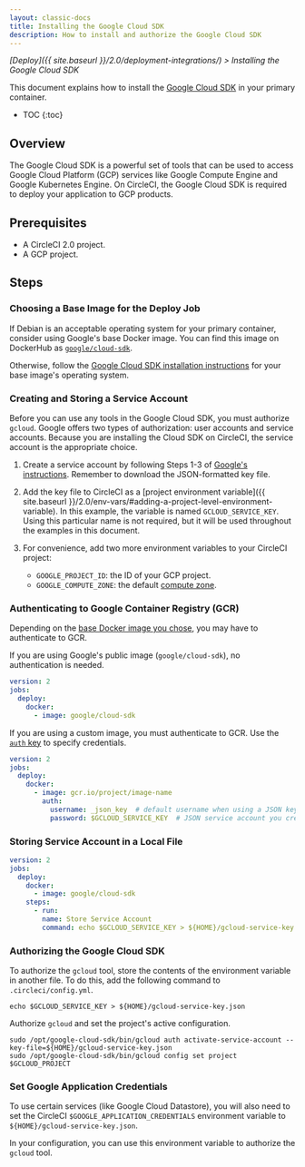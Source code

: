 ```yaml
---
layout: classic-docs
title: Installing the Google Cloud SDK
description: How to install and authorize the Google Cloud SDK
---
```


*[Deploy]({{ site.baseurl }}/2.0/deployment-integrations/) > Installing the Google Cloud SDK*

This document explains
how to install the [Google Cloud SDK](https://cloud.google.com/sdk/) in your primary container.

* TOC
{:toc}

## Overview

The Google Cloud SDK is a powerful set of tools
that can be used to access Google Cloud Platform (GCP) services
like Google Compute Engine and Google Kubernetes Engine.
On CircleCI, the Google Cloud SDK is required
to deploy your application to GCP products.

## Prerequisites

- A CircleCI 2.0 project.
- A GCP project.

## Steps

### Choosing a Base Image for the Deploy Job

If Debian is an acceptable operating system for your primary container,
consider using Google's base Docker image.
You can find this image on DockerHub as [`google/cloud-sdk`](https://hub.docker.com/r/google/cloud-sdk/).

Otherwise, follow the [Google Cloud SDK installation instructions](https://cloud.google.com/sdk/) for your base image's operating system.

### Creating and Storing a Service Account

Before you can use any tools in the Google Cloud SDK,
you must authorize `gcloud`.
Google offers two types of authorization: user accounts and service accounts.
Because you are installing the Cloud SDK on CircleCI,
the service account is the appropriate choice.

1. Create a service account
by following Steps 1-3 of [Google's instructions](https://cloud.google.com/sdk/docs/authorizing#authorizing_with_a_service_account).
Remember to download the JSON-formatted key file.

2. Add the key file to CircleCI as a [project environment variable]({{ site.baseurl }}/2.0/env-vars/#adding-a-project-level-environment-variable).
In this example, the variable is named `GCLOUD_SERVICE_KEY`.
Using this particular name is not required,
but it will be used throughout the examples in this document.

3. For convenience, add two more environment variables to your CircleCI project:
    - `GOOGLE_PROJECT_ID`: the ID of your GCP project.
    - `GOOGLE_COMPUTE_ZONE`: the default [compute zone](https://cloud.google.com/compute/docs/regions-zones/).


### Authenticating to Google Container Registry (GCR)

Depending on the [base Docker image you chose](#choosing-a-base-image-for-the-deploy-job),
you may have to authenticate to GCR.

If you are using Google's public image (`google/cloud-sdk`),
no authentication is needed.

```yaml
version: 2
jobs:
  deploy:
    docker:
      - image: google/cloud-sdk
```

If you are using a custom image,
you must authenticate to GCR.
Use the [`auth` key](https://circleci.com/docs/2.0/configuration-reference/#docker)
to specify credentials.

```yaml
version: 2
jobs:
  deploy:
    docker:
      - image: gcr.io/project/image-name
        auth:
          username: _json_key  # default username when using a JSON key file to authenticate
          password: $GCLOUD_SERVICE_KEY  # JSON service account you created
```

### Storing Service Account in a Local File

```yaml
version: 2
jobs:
  deploy:
    docker:
      - image: google/cloud-sdk
    steps:
      - run:
        name: Store Service Account
        command: echo $GCLOUD_SERVICE_KEY > ${HOME}/gcloud-service-key.json
```

### Authorizing the Google Cloud SDK

To authorize the `gcloud` tool,
store the contents of the environment variable in another file.
To do this,
add the following command to `.circleci/config.yml`.

    echo $GCLOUD_SERVICE_KEY > ${HOME}/gcloud-service-key.json

Authorize `gcloud`
and set the project's active configuration.

    sudo /opt/google-cloud-sdk/bin/gcloud auth activate-service-account --key-file=${HOME}/gcloud-service-key.json
    sudo /opt/google-cloud-sdk/bin/gcloud config set project $GCLOUD_PROJECT

### Set Google Application Credentials

To use certain services (like Google Cloud Datastore),
you will also need to set the CircleCI `$GOOGLE_APPLICATION_CREDENTIALS` environment variable to `${HOME}/gcloud-service-key.json`.

In your configuration,
you can use this environment variable
to authorize the `gcloud` tool.
